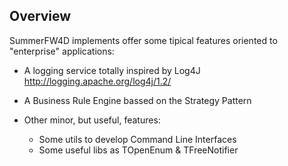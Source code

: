 
## Overview

 SummerFW4D implements offer some tipical features oriented to "enterprise" applications:
 
* A logging service totally inspired by Log4J http://logging.apache.org/log4j/1.2/

* A Business Rule Engine bassed on the Strategy Pattern

* Other minor, but useful, features: 
  + Some utils to develop Command Line Interfaces
  + Some useful libs as TOpenEnum & TFreeNotifier
